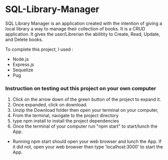 # SQL-Library-Manager

SQL Library Manager is an application created with the intention of giving a local library a way to manage their collection of books.
It is a CRUD application. It gives the user/Librerian the abilitity to Create, Read, Update, and Delete books. 

To complete this project, I used : 
  - Node.js
  - Express.js
  - Sequelize
  - Pug

### Instruction on testing out this project on your own computer

1. Click on the arrow down of the green button of the project to expand it.
2. Once expanded, click on download.
3. Unzip the Download folder then open your terminal on your computer, 
3. From the terminal, navigate to the project directory
4. type npm install to install the project dependencies  
5. Once the terminal of your computer run "npm start" to start/lunch the App. 
  - Running npm start should open your web browser and lunch the App. If it did not, open your web browser then type 'localhost:3000' to start the App.
